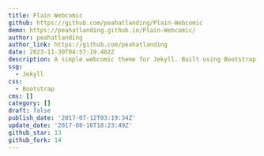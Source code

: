 ```yaml
---
title: Plain Webcomic
github: https://github.com/peahatlanding/Plain-Webcomic
demo: https://peahatlanding.github.io/Plain-Webcomic/
author: peahatlanding
author_link: https://github.com/peahatlanding
date: 2023-11-30T04:57:19.402Z
description: A simple webcomic theme for Jekyll. Built using Bootstrap.
ssg:
  - Jekyll
css:
  - Bootstrap
cms: []
category: []
draft: false
publish_date: '2017-07-12T03:19:34Z'
update_date: '2017-08-16T18:23:49Z'
github_star: 13
github_fork: 14
---
```

